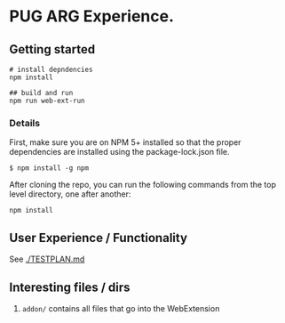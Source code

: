 # PUG ARG Experience.

## Getting started

```
# install depndencies
npm install

## build and run
npm run web-ext-run
```

### Details

First, make sure you are on NPM 5+ installed so that the proper dependencies are installed using the package-lock.json file.

`$ npm install -g npm`

After cloning the repo, you can run the following commands from the top level directory, one after another:

```
npm install
```

## User Experience / Functionality

See [./TESTPLAN.md](./TESTPLAN.md)

## Interesting files / dirs

1. `addon/` contains all files that go into the WebExtension
